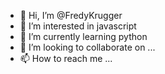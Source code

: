 - 👋 Hi, I’m @FredyKrugger
- 👀 I’m interested in javascript
- 🌱 I’m currently learning python
- 💞️ I’m looking to collaborate on ...
- 📫 How to reach me ...

<!---
FredyKrugger/FredyKrugger is a ✨ special ✨ repository because its `README.md` (this file) appears on your GitHub profile.
You can click the Preview link to take a look at your changes.
--->
